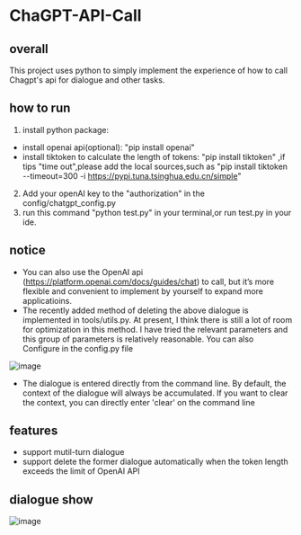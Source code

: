 # ChaGPT-API-Call

## overall
This project uses python to simply implement the experience of how to call Chagpt's api for dialogue and other tasks.

## how to run
1. install python package:
  - install openai api(optional): "pip install openai"
  - install tiktoken to calculate the length of tokens: "pip install tiktoken" ,if tips "time out",please add the local sources,such as "pip install tiktoken --timeout=300 -i https://pypi.tuna.tsinghua.edu.cn/simple"
2. Add your openAI key to the "authorization" in the config/chatgpt_config.py
3. run this command "python test.py" in your terminal,or run test.py in your ide.

## notice
- You can also use the OpenAI api (https://platform.openai.com/docs/guides/chat) to call, but it’s more flexible and convenient to implement by yourself to expand more applicatioins.
- The recently added method of deleting the above dialogue is implemented in tools/utils.py. At present, I think there is still a lot of room for optimization in this method. I have tried the relevant parameters and this group of parameters is relatively reasonable. You can also Configure in the config.py file

![image](https://user-images.githubusercontent.com/17317538/222936144-e1b52aa2-b400-4680-a2cb-7dd7ffd99a93.png)

- The dialogue is entered directly from the command line. By default, the context of the dialogue will always be accumulated. If you want to clear the context, you can directly enter 'clear' on the command line

## features
- support mutil-turn dialogue
- support delete the former dialogue automatically when the token length exceeds the limit of OpenAI API

## dialogue show
![image](https://user-images.githubusercontent.com/17317538/222916920-4bf3a9bc-68de-4e3d-86b4-12881c5c6926.png)

